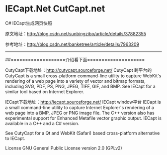# IECapt.Net CutCapt.net
C# IECapt生成网页快照


原文地址：http://blog.csdn.net/sunbingzibo/article/details/37882355

参考地址：http://blog.csdn.net/banketree/article/details/7963209



 ----------------------------------------------------------------------------
##===================介绍看下面====================
 
CutyCapt下载地址：http://cutycapt.sourceforge.net/
CutyCapt 跨平台的
CutyCapt is a small cross-platform command-line utility to capture WebKit's rendering of a web page into a variety of vector and bitmap formats, including SVG, PDF, PS, PNG, JPEG, TIFF, GIF, and BMP. See IECapt for a similar tool based on Internet Explorer.

 
IECapt下载地址：http://iecapt.sourceforge.net/
IECapt window平台
IECapt is a small command-line utility to capture Internet Explorer's rendering of a web page into a BMP, JPEG or PNG image file. The C++ version also has experimental support for Enhanced Metafile vector graphic output. IECapt is available in a C++ and a C# version.

See CutyCapt for a Qt and WebKit (Safari) based cross-platform alternative to IECapt.
 
 
 
 
License
GNU General Public License version 2.0 (GPLv2)
